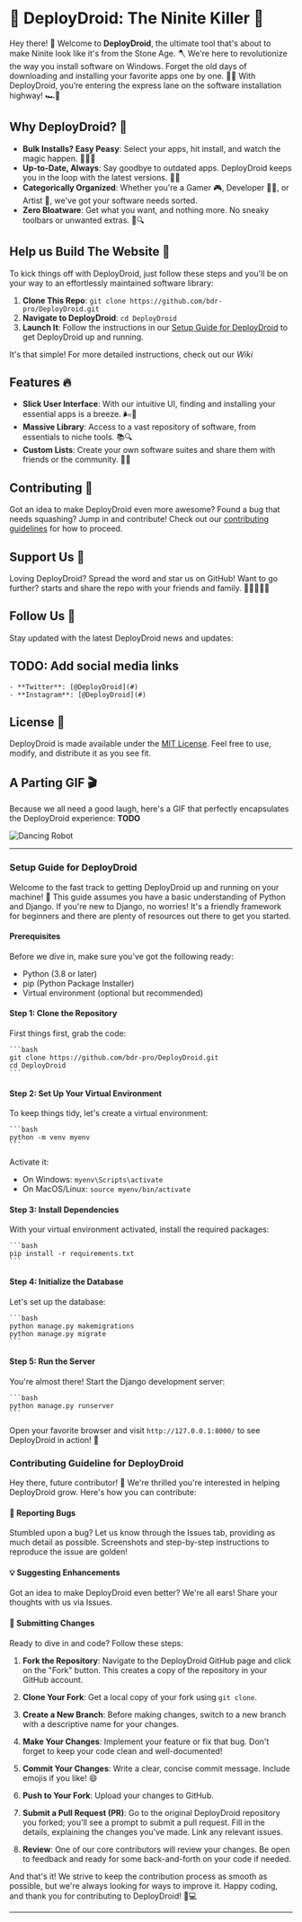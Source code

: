 # 🚀 DeployDroid: The Ninite Killer 🎯

Hey there! 👋 Welcome to **DeployDroid**, the ultimate tool that's about to make Ninite look like it's from the Stone Age. 🪓 We're here to revolutionize the way you install software on Windows. Forget the old days of downloading and installing your favorite apps one by one. 🐢💤 With DeployDroid, you’re entering the express lane on the software installation highway! 🏎️💨

## Why DeployDroid? 🤔

- **Bulk Installs? Easy Peasy**: Select your apps, hit install, and watch the magic happen. 🧙‍♂️✨
- **Up-to-Date, Always**: Say goodbye to outdated apps. DeployDroid keeps you in the loop with the latest versions. 🔄🆕
- **Categorically Organized**: Whether you're a Gamer 🎮, Developer 👩‍💻, or Artist 🎨, we've got your software needs sorted.
- **Zero Bloatware**: Get what you want, and nothing more. No sneaky toolbars or unwanted extras. 🚫🔍

## Help us Build The Website 🏁

To kick things off with DeployDroid, just follow these steps and you'll be on your way to an effortlessly maintained software library:

1. **Clone This Repo**: `git clone https://github.com/bdr-pro/DeployDroid.git`
2. **Navigate to DeployDroid**: `cd DeployDroid`
3. **Launch It**: Follow the instructions in our [Setup Guide for DeployDroid](#setup-guide-for-deploydroid) to get DeployDroid up and running.

It's that simple! For more detailed instructions, check out our *Wiki*

## Features 🔥

- **Slick User Interface**: With our intuitive UI, finding and installing your essential apps is a breeze. 🌬️🍃
- **Massive Library**: Access to a vast repository of software, from essentials to niche tools. 📚🔍
- **Custom Lists**: Create your own software suites and share them with friends or the community. 🤝💼

## Contributing 🤲

Got an idea to make DeployDroid even more awesome? Found a bug that needs squashing? Jump in and contribute! Check out our [contributing guidelines](#contributing-guideline-for-deploydroid) for how to proceed.

## Support Us 💖

Loving DeployDroid? Spread the word and star us on GitHub! Want to go further? starts and share the repo with your friends and family. 🌟👨‍👩‍👧‍👦

## Follow Us 📱

Stay updated with the latest DeployDroid news and updates:

## TODO: Add social media links

    - **Twitter**: [@DeployDroid](#)
    - **Instagram**: [@DeployDroid](#)

## License 📄

DeployDroid is made available under the [MIT License](LICENSE). Feel free to use, modify, and distribute it as you see fit.

## A Parting GIF 🎬

Because we all need a good laugh, here's a GIF that perfectly encapsulates the DeployDroid experience: **TODO**

![Dancing Robot](https://media2.giphy.com/media/v1.Y2lkPTc5MGI3NjExcmlvNnI5bTRweXQxOTBwc2QzeDBiOGR1NTlkb3UweXBmOThwYWpvbCZlcD12MV9pbnRlcm5hbF9naWZfYnlfaWQmY3Q9Zw/koxVXnnmaQwllyovVG/giphy.gif)

---

### Setup Guide for DeployDroid

Welcome to the fast track to getting DeployDroid up and running on your machine! 🚀 This guide assumes you have a basic understanding of Python and Django. If you're new to Django, no worries! It's a friendly framework for beginners and there are plenty of resources out there to get you started.

#### Prerequisites

Before we dive in, make sure you've got the following ready:

- Python (3.8 or later)
- pip (Python Package Installer)
- Virtual environment (optional but recommended)

#### Step 1: Clone the Repository

First things first, grab the code:

    ```bash
    git clone https://github.com/bdr-pro/DeployDroid.git
    cd DeployDroid
    ```

#### Step 2: Set Up Your Virtual Environment

To keep things tidy, let's create a virtual environment:

    ```bash
    python -m venv myenv
    ```

Activate it:

- On Windows: `myenv\Scripts\activate`
- On MacOS/Linux: `source myenv/bin/activate`

#### Step 3: Install Dependencies

With your virtual environment activated, install the required packages:

    ```bash
    pip install -r requirements.txt
    ```

#### Step 4: Initialize the Database

Let's set up the database:

    ```bash
    python manage.py makemigrations
    python manage.py migrate
    ```

#### Step 5: Run the Server

You're almost there! Start the Django development server:

    ```bash
    python manage.py runserver
    ```

Open your favorite browser and visit `http://127.0.0.1:8000/` to see DeployDroid in action! 🎉

### Contributing Guideline for DeployDroid

Hey there, future contributor! 🌟 We're thrilled you're interested in helping DeployDroid grow. Here's how you can contribute:

#### 🐞 Reporting Bugs

Stumbled upon a bug? Let us know through the Issues tab, providing as much detail as possible. Screenshots and step-by-step instructions to reproduce the issue are golden!

#### 💡 Suggesting Enhancements

Got an idea to make DeployDroid even better? We're all ears! Share your thoughts with us via Issues.

#### 🚀 Submitting Changes

Ready to dive in and code? Follow these steps:

1. **Fork the Repository**: Navigate to the DeployDroid GitHub page and click on the "Fork" button. This creates a copy of the repository in your GitHub account.

2. **Clone Your Fork**: Get a local copy of your fork using `git clone`.

3. **Create a New Branch**: Before making changes, switch to a new branch with a descriptive name for your changes.

4. **Make Your Changes**: Implement your feature or fix that bug. Don't forget to keep your code clean and well-documented!

5. **Commit Your Changes**: Write a clear, concise commit message. Include emojis if you like! 😄

6. **Push to Your Fork**: Upload your changes to GitHub.

7. **Submit a Pull Request (PR)**: Go to the original DeployDroid repository you forked; you'll see a prompt to submit a pull request. Fill in the details, explaining the changes you've made. Link any relevant issues.

8. **Review**: One of our core contributors will review your changes. Be open to feedback and ready for some back-and-forth on your code if needed.

And that's it! We strive to keep the contribution process as smooth as possible, but we're always looking for ways to improve it. Happy coding, and thank you for contributing to DeployDroid! 🚀💻

---
